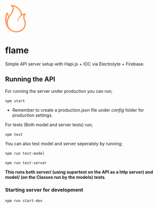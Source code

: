 ![flame icon](flame.png)

# flame
Simple API server setup with Hapi.js + IOC via Electrolyte + Firebase.

## Running the API

For running the server under production you can run;

`npm start`

* Remember to create a production.json file under *config* folder for production settings.

For tests (Both model and server tests) run;

`npm test`

You can also test model and server seperately by running;

`npm run test-model`

`npm run test-server`

**This runs both server/ (using supertest on the API as a http server) and model/ (on the Classes run by the models) tests.**

### Starting server for development
`npm run start-dev`

